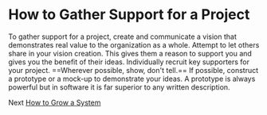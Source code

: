 # How to Gather Support for a Project

To gather support for a project, create and communicate a vision that demonstrates real value to the organization as a whole. Attempt to let others share in your vision creation. This gives them a reason to support you and gives you the benefit of their ideas. Individually recruit key supporters for your project. ==Wherever possible, show, don't tell.== If possible, construct a prototype or a mock-up to demonstrate your ideas. A prototype is always powerful but in software it is far superior to any written description.

Next [How to Grow a System](07-How-to-Grow-a-System.md)